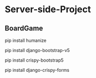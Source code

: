 # Server-side-Project
## BoardGame


pip install humanize

pip install django-bootstrap-v5

pip install crispy-bootstrap5

pip install django-crispy-forms

